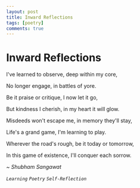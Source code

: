 ```yaml
---
layout: post
title: Inward Reflections
tags: [poetry]
comments: true
---
```


# Inward Reflections

I've learned to observe, deep within my core,

No longer engage, in battles of yore.

Be it praise or critique, I now let it go,

But kindness I cherish, in my heart it will glow.

Misdeeds won't escape me, in memory they'll stay,

Life's a grand game, I'm learning to play.

Wherever the road's rough, be it today or tomorrow,

In this game of existence, I'll conquer each sorrow.

*~ Shubham Sangawat*

*`Learning`* *`Poetry`* *`Self-Reflection`*